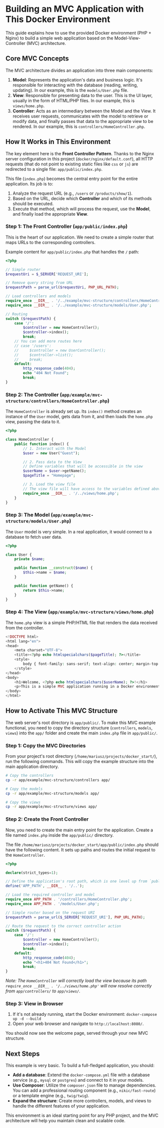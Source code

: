 # Building an MVC Application with This Docker Environment

This guide explains how to use the provided Docker environment (PHP + Nginx) to build a simple web application based on the Model-View-Controller (MVC) architecture.

## Core MVC Concepts

The MVC architecture divides an application into three main components:

1.  **Model**: Represents the application's data and business logic. It's responsible for interacting with the database (reading, writing, updating). In our example, this is the `models/User.php` file.
2.  **View**: Responsible for presenting data to the user. This is the UI layer, usually in the form of HTML/PHP files. In our example, this is `views/home.php`.
3.  **Controller**: Acts as an intermediary between the Model and the View. It receives user requests, communicates with the model to retrieve or modify data, and finally passes that data to the appropriate view to be rendered. In our example, this is `controllers/HomeController.php`.

## How It Works in This Environment

The key element here is the **Front Controller Pattern**. Thanks to the Nginx server configuration in this project (`docker/nginx/default.conf`), all HTTP requests (that do not point to existing static files like `css` or `js`) are redirected to a single file: `app/public/index.php`.

This file (`index.php`) becomes the central entry point for the entire application. Its job is to:
1.  Analyze the request URL (e.g., `/users` or `/products/show/1`).
2.  Based on the URL, decide which **Controller** and which of its methods should be executed.
3.  Execute that method, which will process the request, use the **Model**, and finally load the appropriate **View**.

### Step 1: The Front Controller (`app/public/index.php`)

This is the heart of our application. We need to create a simple router that maps URLs to the corresponding controllers.

Example content for `app/public/index.php` that handles the `/` path:

```php
<?php

// Simple router
$requestUri = $_SERVER['REQUEST_URI'];

// Remove query string from URL
$requestPath = parse_url($requestUri, PHP_URL_PATH);

// Load controllers and models
require_once __DIR__ . '/../example/mvc-structure/controllers/HomeController.php';
require_once __DIR__ . '/../example/mvc-structure/models/User.php';

// Routing
switch ($requestPath) {
    case '/':
        $controller = new HomeController();
        $controller->index();
        break;
    // You can add more routes here
    // case '/users':
    //     $controller = new UserController();
    //     $controller->list();
    //     break;
    default:
        http_response_code(404);
        echo "404 Not Found";
        break;
}
```

### Step 2: The Controller (`app/example/mvc-structure/controllers/HomeController.php`)

The `HomeController` is already set up. Its `index()` method creates an instance of the `User` model, gets data from it, and then loads the `home.php` view, passing the data to it.

```php
<?php

class HomeController {
    public function index() {
        // 1. Interact with the Model
        $user = new User("Guest");

        // 2. Pass data to the View
        // Define variables that will be accessible in the view
        $userName = $user->getName();
        $pageTitle = "Homepage";

        // 3. Load the view file
        // The view file will have access to the variables defined above
        require_once __DIR__ . '/../views/home.php';
    }
}
```

### Step 3: The Model (`app/example/mvc-structure/models/User.php`)

The `User` model is very simple. In a real application, it would connect to a database to fetch user data.

```php
<?php

class User {
    private $name;

    public function __construct($name) {
        $this->name = $name;
    }

    public function getName() {
        return $this->name;
    }
}
```

### Step 4: The View (`app/example/mvc-structure/views/home.php`)

The `home.php` view is a simple PHP/HTML file that renders the data received from the controller.

```php
<!DOCTYPE html>
<html lang="en">
<head>
    <meta charset="UTF-8">
    <title><?php echo htmlspecialchars($pageTitle); ?></title>
    <style>
        body { font-family: sans-serif; text-align: center; margin-top: 50px; }
    </style>
</head>
<body>
    <h1>Welcome, <?php echo htmlspecialchars($userName); ?>!</h1>
    <p>This is a simple MVC application running in a Docker environment.</p>
</body>
</html>
```

## How to Activate This MVC Structure

The web server's root directory is `app/public/`. To make this MVC example functional, you need to copy the directory structure (`controllers`, `models`, `views`) into the `app/` folder and create the main `index.php` file in `app/public/`.

### Step 1: Copy the MVC Directories

From your project's root directory (`/home/mariusz/projects/docker_start/`), run the following commands. This will copy the example structure into the main application directory.

```bash
# Copy the controllers
cp -r app/example/mvc-structure/controllers app/

# Copy the models
cp -r app/example/mvc-structure/models app/

# Copy the views
cp -r app/example/mvc-structure/views app/
```

### Step 2: Create the Front Controller

Now, you need to create the main entry point for the application. Create a file named `index.php` inside the `app/public/` directory.

The file `/home/mariusz/projects/docker_start/app/public/index.php` should have the following content. It sets up paths and routes the initial request to the `HomeController`.

```php
<?php

declare(strict_types=1);

// Define the application's root path, which is one level up from `public`
define('APP_PATH', __DIR__ . '/..');

// Load the required controller and model
require_once APP_PATH . '/controllers/HomeController.php';
require_once APP_PATH . '/models/User.php';

// Simple router based on the request URI
$requestPath = parse_url($_SERVER['REQUEST_URI'], PHP_URL_PATH);

// Route the request to the correct controller action
switch ($requestPath) {
    case '/':
        $controller = new HomeController();
        $controller->index();
        break;
    default:
        http_response_code(404);
        echo "<h1>404 Not Found</h1>";
        break;
}
```
*Note: The `HomeController` will correctly load the view because its path `require_once __DIR__ . '/../views/home.php'` will now resolve correctly from `app/controllers/` to `app/views/`.*

### Step 3: View in Browser

1.  If it's not already running, start the Docker environment: `docker-compose up -d --build`
2.  Open your web browser and navigate to `http://localhost:8080/`.

You should now see the welcome page, served through your new MVC structure.

## Next Steps

This example is very basic. To build a full-fledged application, you should:
*   **Add a database**: Extend the `docker-compose.yml` file with a database service (e.g., `mysql` or `postgres`) and connect to it in your models.
*   **Use Composer**: Utilize the `composer.json` file to manage dependencies. You can add a professional routing component (e.g., `nikic/fast-route`) or a template engine (e.g., `twig/twig`).
*   **Expand the structure**: Create more controllers, models, and views to handle the different features of your application.

This environment is an ideal starting point for any PHP project, and the MVC architecture will help you maintain clean and scalable code.